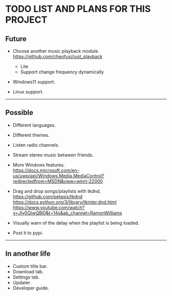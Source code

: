 # TODO LIST AND PLANS FOR THIS PROJECT

## Future

- Choose another music playback module.
    <br>https://github.com/cheofusi/just_playback
    - Lite
    - Support change frequency dynamically

- Windows11 support.
- Linux support.

---

## Possible

- Different languages.
- Different themes.

- Listen radio channels.
- Stream stereo music between friends.

- More Windows features.
    <br>https://docs.microsoft.com/en-us/uwp/api/Windows.Media.MediaControl?redirectedfrom=MSDN&view=winrt-22000
- Drag and drop songs/playlists with tkdnd.
    <br>https://github.com/petasis/tkdnd
    <br>https://docs.python.org/3/library/tkinter.dnd.html
    <br>https://www.youtube.com/watch?v=JIy0QjwQBl0&t=14s&ab_channel=RamonWilliams

- Visually warn of the delay when the playlist is being loaded.

- Post it to pypi.

---

## In another life

- Custom title bar.
- Download tab.
- Settings tab.
- Updater.
- Developer guide.